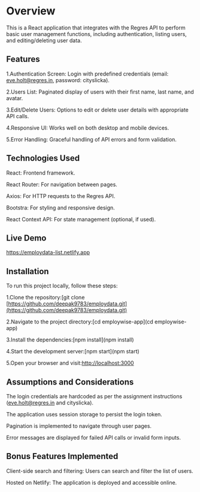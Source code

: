 # Overview
This is a React application that integrates with the Regres API to perform basic user management functions, including authentication, listing users, and editing/deleting user data.

## Features
1.Authentication Screen: Login with predefined credentials (email: eve.holt@regres.in, password: cityslicka).

2.Users List: Paginated display of users with their first name, last name, and avatar.

3.Edit/Delete Users: Options to edit or delete user details with appropriate API calls.

4.Responsive UI: Works well on both desktop and mobile devices.

5.Error Handling: Graceful handling of API errors and form validation.

## Technologies Used

React: Frontend framework.

React Router: For navigation between pages.

Axios: For HTTP requests to the Regres API.

Bootstra: For styling and responsive design.

React Context API: For state management (optional, if used).

## Live Demo
https://employdata-list.netlify.app

## Installation

To run this project locally, follow these steps:

1.Clone the repository:[git clone [https://github.com/deepak9783/employdata.git](https://github.com/deepak9783/employdata.git)

2.Navigate to the project directory:[cd employwise-app](cd employwise-app)

3.Install the dependencies:[npm install](npm install)

4.Start the development server:[npm start](npm start)

5.Open your browser and visit:[http://localhost:3000](http://localhost:3000)

## Assumptions and Considerations

The login credentials are hardcoded as per the assignment instructions (eve.holt@regres.in and cityslicka).

The application uses session storage to persist the login token.

Pagination is implemented to navigate through user pages.

Error messages are displayed for failed API calls or invalid form inputs.

## Bonus Features Implemented

Client-side search and filtering: Users can search and filter the list of users.

Hosted on Netlify: The application is deployed and accessible online.
